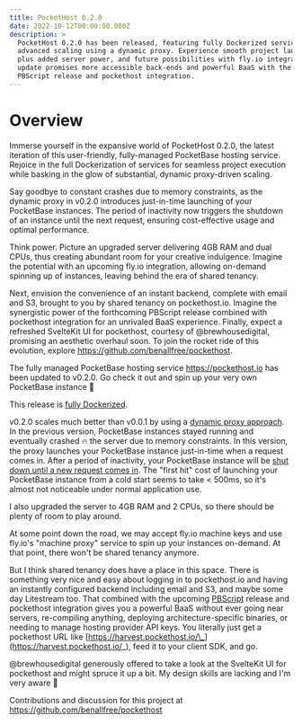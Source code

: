 ```yaml
---
title: PocketHost 0.2.0
date: 2022-10-12T00:00:00.000Z
description: >
  PocketHost 0.2.0 has been released, featuring fully Dockerized services and
  advanced scaling using a dynamic proxy. Experience smooth project launches
  plus added server power, and future possibilities with fly.io integration. The
  update promises more accessible back-ends and powerful BaaS with the coming
  PBScript release and pockethost integration.
---
```


# Overview

Immerse yourself in the expansive world of PocketHost 0.2.0, the latest iteration of this user-friendly, fully-managed PocketBase hosting service. Rejoice in the full Dockerization of services for seamless project execution while basking in the glow of substantial, dynamic proxy-driven scaling.

Say goodbye to constant crashes due to memory constraints, as the dynamic proxy in v0.2.0 introduces just-in-time launching of your PocketBase instances. The period of inactivity now triggers the shutdown of an instance until the next request, ensuring cost-effective usage and optimal performance.

Think power. Picture an upgraded server delivering 4GB RAM and dual CPUs, thus creating abundant room for your creative indulgence. Imagine the potential with an upcoming fly.io integration, allowing on-demand spinning up of instances, leaving behind the era of shared tenancy.

Next, envision the convenience of an instant backend, complete with email and S3, brought to you by shared tenancy on pockethost.io. Imagine the synergistic power of the forthcoming PBScript release combined with pockethost integration for an unrivaled BaaS experience. Finally, expect a refreshed SvelteKit UI for pockethost, courtesy of @brewhousedigital, promising an aesthetic overhaul soon. To join the rocket ride of this evolution, explore https://github.com/benallfree/pockethost.

The fully managed PocketBase hosting service https://pockethost.io has been updated to v0.2.0. Go check it out and spin up your very own PocketBase instance 🚀

This release is [fully Dockerized](https://github.com/benallfree/pockethost/blob/master/docker/docker-compose.yaml).

v0.2.0 scales much better than v0.0.1 by using a [dynamic proxy approach](https://github.com/benallfree/pockethost/blob/master/packages/daemon/src/ProxyServer.ts#L40). In the previous version, PocketBase instances stayed running and eventually crashed 🔥 the server due to memory constraints. In this version, the proxy launches your PocketBase instance just-in-time when a request comes in. After a period of inactivity, your PocketBase instance will be [shut down until a new request comes in](https://github.com/benallfree/pockethost/blob/master/packages/daemon/src/InstanceManager.ts#L148). The "first hit" cost of launching your PocketBase instance from a cold start seems to take < 500ms, so it's almost not noticeable under normal application use.

I also upgraded the server to 4GB RAM and 2 CPUs, so there should be plenty of room to play around.

At some point down the road, we may accept fly.io machine keys and use fly.io's "machine proxy" service to spin up your instances on-demand. At that point, there won't be shared tenancy anymore.

But I think shared tenancy does have a place in this space. There is something very nice and easy about logging in to pockethost.io and having an instantly configured backend including email and S3, and maybe some day Litestream too. That combined with the upcoming [PBScript](https://github.com/benallfree/pbscript) release and pockethost integration gives you a powerful BaaS without ever going near servers, re-compiling anything, deploying architecture-specific binaries, or needing to manage hosting provider API keys. You literally just get a pockethost URL like [https://harvest.pockethost.io/\_](https://harvest.pockethost.io/_), feed it to your client SDK, and go.

@brewhousedigital generously offered to take a look at the SvelteKit UI for pockethost and might spruce it up a bit. My design skills are lacking and I'm very aware 🙈

Contributions and discussion for this project at https://github.com/benallfree/pockethost

